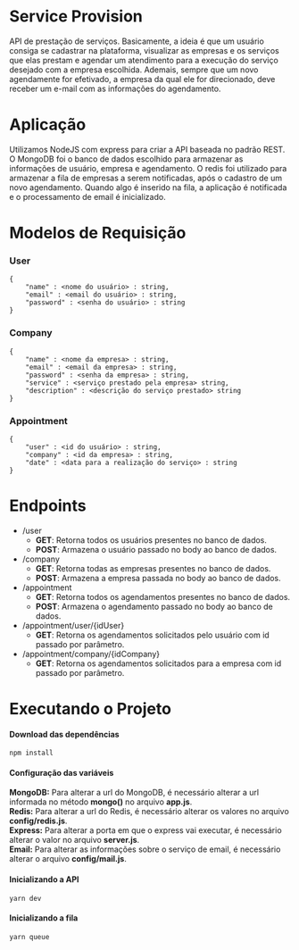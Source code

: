 # Service Provision
API de prestação de serviços. Basicamente, a ideia é que um usuário consiga se cadastrar na plataforma, visualizar as empresas e os serviços que elas prestam e agendar um atendimento para a execução do serviço desejado com a empresa escolhida. Ademais, sempre que um novo agendamente for efetivado, a empresa da qual ele for direcionado, deve receber um e-mail com as informações do agendamento.

# Aplicação
Utilizamos NodeJS com express para criar a API baseada no padrão REST. O MongoDB foi o banco de dados escolhido para armazenar as informações de usuário, empresa e agendamento. O redis foi utilizado para armazenar a fila de empresas a serem notificadas, após o cadastro de um novo agendamento. Quando algo é inserido na fila, a aplicação é notificada e o processamento de email é inicializado.


# Modelos de Requisição
### User
```bson
{
	"name" : <nome do usuário> : string,
	"email" : <email do usuário> : string,
	"password" : <senha do usuário> : string
}
```
### Company
```bson
{
   	"name" : <nome da empresa> : string,
	"email" : <email da empresa> : string,
	"password" : <senha da empresa> : string,
	"service" : <serviço prestado pela empresa> string,
	"description" : <descrição do serviço prestado> string
}
```

### Appointment
```bson
{
   	"user" : <id do usuário> : string,
	"company" : <id da empresa> : string,
	"date" : <data para a realização do serviço> : string
}
```

# Endpoints
* /user
	* **GET**: Retorna todos os usuários presentes no banco de dados.
	* **POST**: Armazena o usuário passado no body ao banco de dados.
* /company
	* **GET**: Retorna todas as empresas presentes no banco de dados.
    * **POST**: Armazena a empresa passada no body ao banco de dados.
* /appointment
    * **GET**: Retorna todos os agendamentos presentes no banco de dados.
    * **POST**: Armazena o agendamento passado no body ao banco de dados. 
* /appointment/user/{idUser}
	* **GET**: Retorna os agendamentos solicitados pelo usuário com id passado por parâmetro.
* /appointment/company/{idCompany}
	* **GET**: Retorna os agendamentos solicitados para a empresa com id passado por parâmetro.

# Executando o Projeto
#### Download das dependências
```console
npm install 
```
#### Configuração das variáveis
**MongoDB:** Para alterar a url do MongoDB, é necessário alterar a url informada no método **mongo()** no arquivo **app.js**. <br />
**Redis:** Para alterar a url do Redis, é necessário alterar os valores no arquivo **config/redis.js**.<br />
**Express:** Para alterar a porta em que o express vai executar, é necessário alterar o valor no arquivo **server.js**.<br />
**Email:** Para alterar as informações sobre o serviço de email, é necessário alterar o arquivo **config/mail.js**.<br />

#### Inicializando a API
```console
yarn dev 
```
#### Inicializando a fila
```console
yarn queue 
```
